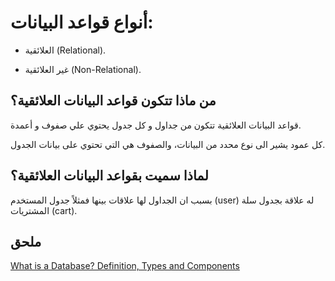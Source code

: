 
# أنواع قواعد البيانات:

* العلائقية (Relational).

* غير العلائقية (Non-Relational).

## من ماذا تتكون قواعد البيانات العلائقية؟

قواعد البيانات العلائقية تتكون من جداول و كل جدول يحتوي علي صفوف و أعمدة.

  كل عمود يشير الى نوع محدد من البيانات، والصفوف هي التي تحتوي على بيانات الجدول.

## لماذا سميت بقواعد البيانات العلائقية؟

بسبب ان الجداول لها علاقات بينها فمثلاً جدول المستخدم (user) له علاقة بجدول سلة المشتريات (cart).

## ملحق

[What is a Database? Definition, Types and Components](https://www.edureka.co/blog/what-is-a-database/)
